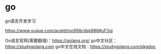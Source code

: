 # go
go语言开发学习


https://www.yuque.com/aceld/mo95lb/dsk886#uF2gj


Go语言官网(需要翻墙)：https://golang.org/
go中文社区：https://studygolang.com
go中文在线文档：https://studygolang.com/pkgdoc

